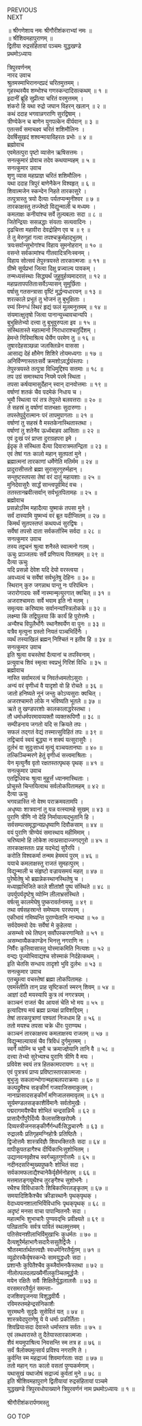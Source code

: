 PREVIOUS  
NEXT  
  
॥ श्रीगणेशाय नमः श्रीगौरीशंकराभ्यां नमः ॥  
॥ श्रीशिवमहापुराणम् ॥  
द्वितीया रुद्रसंहितायां पञ्चमः युद्धखण्डे  
प्रथमोऽध्यायः  
  
त्रिपुरवर्णनम्  
नारद उवाच  
श्रुतमस्माभिरानन्दप्रदं चरितमुत्तमम् ।  
गृहस्थस्यैव शम्भोश्च गणस्कन्दादिसत्कथम् ॥ १ ॥  
इदानीं ब्रूहि सुप्रीत्या चरितं वरमुत्तमम् ।  
शंकरो हि यथा रुद्रो जघान विहरन् खलान् ॥ २ ॥  
कथं ददाह भगवान्नगराणि सुरद्विषाम् ।  
त्रीण्येकेन च बाणेन युगपत्केन वीर्यवान् ॥ ३ ॥  
एतत्सर्वं समाचक्ष्व चरितं शशिमौलिनः ।  
देवर्षिसुखदं शश्वन्मायाविहरतः प्रभोः ॥ ४ ॥  
ब्रह्मोवाच  
एवमेतत्पुरा पृष्टो व्यासेन ऋषिसत्तमः ।  
सनत्कुमारं प्रोवाच तदेव कथयाम्यहम् ॥ ५ ॥  
सनत्कुमार उवाच  
शृणु व्यास महाप्राज्ञ चरितं शशिमौलिनः ।  
यथा ददाह त्रिपुरं बाणेनैकेन विश्वहृत् ॥ ६ ॥  
शिवात्मजेन स्कन्देन निहते तारकासुरे ।  
तत्पुत्रास्तु त्रयो दैत्याः पर्यतप्यन्मुनीश्वर ॥ ७ ॥  
तारकाक्षस्तु तज्जेष्ठो विद्युन्माली च मध्यमः ।  
कमलाक्षः कनीयांश्च सर्वे तुल्यबलाः सदा ॥ ८ ॥  
जितेन्द्रियाः ससन्नद्धाः संयताः सत्यवादिनः ।  
दृढचित्ता महावीरा देवद्रोहिण एव च ॥ ९ ॥  
ते तु मेरुगुहां गत्वा तपश्चक्रुर्महाद्‌भुतम् ।  
त्रयःसर्वान्सुभोगांश्च विहाय सुमनोहरान् ॥ १० ॥  
वसन्ते सर्वकामांश्च गीतवादित्रनिःस्वनम् ।  
विहाय सोत्सवं तेपुस्त्रयस्ते तारकात्मजाः ॥ ११ ॥  
ग्रीष्मे सूर्यप्रभां जित्वा दिक्षु प्रज्वाल्य पावकम् ।  
तन्मध्यसंस्थाः सिद्ध्यर्थं जुहुवुर्हव्यमादरात् ॥ १२ ॥  
महाप्रतापपतिताःसर्वेऽप्यासन् सुमूर्छिताः ।  
वर्षासु गतसन्त्रासा वृष्टिं मूर्द्धन्यधारयन् ॥ १३ ॥  
शरत्काले प्रभूतं तु भोजनं तु बुभुक्षिताः ।  
रम्यं स्निग्धं स्थिरं हृद्यं फलं मूलमनुत्तमम् ॥ १४ ॥  
संयमात्क्षुत्तृषो जित्वा पानान्युच्चावचान्यपि ।  
बुभुक्षितेभ्यो दत्त्वा तु बुभूवुरुपला इव ॥ १५ ॥  
संस्थितास्ते महात्मानो निराधाराश्चतुर्दिशम् ।  
हेमन्ते गिरिमाश्रित्य धैर्येण परमेण तु ॥ १६ ॥  
तुषारदेहसञ्छन्ना जलक्लिन्नेन वाससा ।  
आसाद्य देहं क्षौमेण शिशिरे तोयमध्यगाः ॥ १७ ॥  
अनिर्विण्णास्ततःसर्वे क्रमशोऽवर्द्धयंस्तपः ।  
तेपुस्त्रयस्ते तत्पुत्रा विधिमुद्दिश्य सत्तमाः ॥ १८ ॥  
तप उग्रं समास्थाय नियमे परमे स्थिता ।  
तपसा कर्षयामासुर्देहान् स्वान् दानवोत्तमाः ॥ १९ ॥  
वर्षाणां शतकं चैव पदमेकं निधाय च ।  
भूमौ स्थित्वा परं तत्र तेपुस्ते बलवत्तराः ॥ २० ॥  
ते सहस्रं तु वर्षाणां वातभक्षाः सुदारुणाः ।  
तपस्तेपुर्दुरात्मानः परं तापमुपागताः ॥ २१ ॥  
वर्षाणां तु सहस्रं वै मस्तकेनास्थितास्तथा ।  
वर्षाणां तु शतेनैव ऊर्ध्वबाहव आसिताः ॥ २२ ॥  
एवं दुःखं परं प्राप्ता दुराग्रहपरा इमे ।  
ईदृक् ते संस्थिता दैत्या दिवारात्रमतन्द्रिता ॥ २३ ॥  
एवं तेषां गतः कालो महान् सुतपतां मुने ।  
ब्रह्मात्मनां तारकाणां धर्मेणेति मतिर्मम ॥ २४ ॥  
प्रादुरासीत्ततो ब्रह्मा सुरासुरगुरुर्महान् ।  
सन्तुष्टस्तपसा तेषां वरं दातुं महायशाः ॥ २५ ॥  
मुनिदेवासुरैः सार्द्धं सान्त्वपूर्वमिदं वचः ।  
ततस्तानब्रवीत्सर्वान् सर्वभूतपितामहः ॥ २५ ॥  
ब्रह्मोवाच  
प्रसन्नोऽस्मि महादैत्या युष्माकं तपसा मुने ।  
सर्वं दास्यामि युष्मभ्यं वरं ब्रूत यदीप्सितम् ॥ २७ ॥  
किमर्थं सुतपस्तप्तं कथयध्वं सुरद्विषः ।  
सर्वेषां तपसो दाता सर्वकर्तास्मि सर्वदा ॥ २८ ॥  
सनत्कुमार उवाच  
तस्य तद्वचनं श्रुत्वा शनैस्ते स्वात्मनो गतम् ।  
ऊचुः प्राञ्जलयः सर्वे प्रणिपत्य पितामहम् ॥ २९ ॥  
दैत्या ऊचुः  
यदि प्रसन्नो देवेश यदि देयो वरस्त्वया ।  
अवध्यत्वं च सर्वेषां सर्वभूतेषु देहिनः ॥ ३० ॥  
स्थिरान् कुरु जगन्नाथ पान्तु नः परिपंथिनः ।  
जरारोगादयः सर्वे नास्मान्मृत्युरगात् क्वचित् ॥ ३१ ॥  
अजराश्चामराः सर्वे भवाम इति नो मतम् ।  
समृत्यवः करिष्यामः सर्वानन्यांस्त्रिलोकके ॥ ३२ ॥  
लक्ष्म्या किं तद्विपुलया किं कार्यं हि पुरोत्तमैः ।  
अन्यैश्च विपुलैर्भोगैः स्थानैश्वर्येण वा पुनः ॥ ३३ ॥  
यत्रैव मृत्युना ग्रस्तो नियतं पञ्चभिर्दिनैः ।  
व्यर्थं तस्याखिलं ब्रह्मन् निश्चितं न इतीव हि ॥ ३४ ॥  
सनत्कुमार उवाच  
इति श्रुत्वा वचस्तेषां दैत्यानां च तपस्विनाम् ।  
प्रत्युवाच शिवं स्मृत्वा स्वप्रभुं गिरिशं विधिः ॥ ३५ ॥  
ब्रह्मोवाच  
नास्ति सर्वामरत्वं च निवर्तध्वमतोऽसुराः ।  
अन्यं वरं वृणीध्वं वै यादृशो वो हि रोचते ॥ ३६ ॥  
जातो हनिष्यते नूनं जन्तुः कोऽप्यसुराः क्वचित् ।  
अजरश्चामरो लोके न भविष्यति भूतले ॥ ३७ ॥  
ऋते तु खण्डपरशोः कालकालाद्धरेस्तथा ।  
तौ धर्माधर्मपरमावव्यक्तौ व्यक्तरूपिणौ ॥ ३८ ॥  
सम्पीडनाय जगतो यदि स क्रियते तपः ।  
सफलं तद्‌गतं वेद्यं तस्मात्सुविहितं तपः ॥ ३९ ॥  
तद्विचार्य स्वयं बुद्ध्या न शक्यं यत्सुरासुरैः ।  
दुर्लभं वा सुदुःसाध्यं मृत्युं वञ्चयतानघाः ॥ ४० ॥  
तत्किञ्चिन्मरणे हेतुं वृणीध्वं सत्त्वमाश्रिताः ।  
येन मृत्युर्नैव वृतो रक्षतस्तत्पृथक् पृथक् ॥ ४१ ॥  
सनत्कुमार उवाच  
एतद्विधिवचः श्रुत्वा मुहूर्त्तं ध्यानमास्थिताः ।  
प्रोचुस्ते चिन्तयित्वाथ सर्वलोकपितामहम् ॥ ४२ ॥  
दैत्या ऊचुः  
भगवन्नास्ति नो वेश्म पराक्रमवतामपि ।  
अधृष्याः शात्रवानां तु यन्न वत्स्यामहे सुखम् ॥ ४३ ॥  
पुराणि त्रीणि नो देहि निर्मायात्यद्‌भुतानि हि ।  
सर्वसम्पत्समृद्धान्यप्रधृष्याणि दिवौकसाम् ॥ ४४ ॥  
वयं पुराणि त्रीण्येवं समास्थाय महीमिमाम् ।  
चरिष्यामो हि लोकेश त्वत्प्रसादाज्जगद्‌गुरो ॥ ४५ ॥  
तारकाक्षस्ततः प्राह यदभेद्यं सुरैरपि ।  
करोति विश्वकर्मा तन्मम हेममयं पुरम् ॥ ४६ ॥  
ययाचे कमलाक्षस्तु राजतं सुमहत्पुरम् ।  
विद्युन्माली च संहृष्टो वज्रायसमयं महत् ॥ ४७ ॥  
पुरेष्वेतेषु भो ब्रह्मन्नेकस्थानस्थितेषु च ।  
मध्याह्नाभिजिते काले शीतांशौ पुष्प संस्थिते ॥ ४८ ॥  
उपर्युपर्यदृष्टेषु व्योम्नि लीलाभ्रसंस्थिते ।  
वर्षत्सु कालमेघेषु पुष्करावर्तनामसु ॥ ४९ ॥  
तथा वर्षसहस्रान्ते समेष्यामः परस्परम् ।  
एकीभावं गमिष्यन्ति पुराण्येतानि नान्यथा ॥ ५० ॥  
सर्वदेवमयो देवः सर्वेषां मे कुहेलया ।  
असम्भवे रथे तिष्ठन् सर्वोपस्करणान्विते ॥ ५१ ॥  
असम्भाव्यैककाण्डेन भिनत्तु नगराणि नः ।  
निर्वैरः कृत्तिवासास्तु योस्माकमिति नित्यशः ॥ ५२ ॥  
वन्द्यः पूज्योभिवाद्यश्च सोस्माकं निर्दहेत्कथम् ।  
इति चेतसि सन्धाय तादृशो भुवि दुर्लभः ॥ ५३ ॥  
सनत्कुमार उवाच  
एतच्छ्रुत्वा वचस्तेषां ब्रह्मा लोकपितामहः ।  
एवमस्तीति तान् प्राह सृष्टिकर्ता स्मरन् शिवम् ॥ ५४ ॥  
आज्ञां ददौ मयस्यापि कुत्र त्वं नगरत्रयम् ।  
काञ्चनं राजतं चैव आयसं चेति भो मय ॥ ५५ ॥  
इत्यादिश्य मयं ब्रह्मा प्रत्यक्षं प्राविशद्दिवम् ।  
तेषां तारकपुत्राणां पश्यतां निजधाम हि ॥ ५६ ॥  
ततो मयश्च तपसा चक्रे धीरः पुराण्यथ ।  
काञ्चनं तारकाक्षस्य कमलाक्षस्य राजतम् ॥ ५७ ॥  
विद्युन्माल्यायसं चैव त्रिविधं दुर्गमुत्तमम् ।  
स्वर्गे व्योम्नि च भूमौ च क्रमाज्ज्ञेयानि तानि वै ॥ ५८ ॥  
दत्त्वा तेभ्यो सुरेभ्यश्च पुराणि त्रीणि वै मयः ।  
प्रविवेश स्वयं तत्र हितकामपरायणः ॥ ५९ ॥  
एवं पुत्रत्रयं प्राप्य प्रविष्टास्तारकात्मजाः ।  
बुभुजुः सकलान्भोगान्महाबलपराक्रमाः ॥ ६० ॥  
कल्पद्रुमैश्च सङ्‌कीर्णं गजवाजिसमाकुलम् ।  
नानाप्रासादसङ्‌कीर्णं मणिजालसमावृतम् ॥ ६१ ॥  
सूर्यमण्डलसङ्‌काशैर्विमानैः सर्वतोमुखैः ।  
पद्मरागमयैश्चैव शोभितं चन्द्रसन्निभैः ॥ ६२ ॥  
प्रासादैर्गोपुरैर्दिव्यैः कैलासशिखरोपमैः ।  
दिव्यस्त्रीजनसङ्‌कीर्णैर्गन्धर्वैःसिद्धचारणैः ॥ ६३ ॥  
रुद्रालयैः प्रतिगृहमग्निहोत्रैः प्रतिष्ठितैः ।  
द्विजोत्तमैः शास्त्रविज्ञैः शिवभक्तिरतैः सदा ॥ ६४ ॥  
वापीकूपतडागैश्च दीर्घिकाभिःसुशोभितम् ।  
उद्यानवनवृक्षैश्च स्वर्गच्युतगुणोत्तमैः ॥ ६५ ॥  
नदीनदसरिन्मुख्यपुष्करैः शोभितं सदा ।  
सर्वकामफलाद्यैश्चानेकैर्वृक्षैर्मनोहरम् ॥ ६६ ॥  
मत्तमातङ्‌गयूथैश्च तुरङ्‌गैश्च सुशोभनैः ।  
रथैश्च विविधाकारैः शिबिकाभिरलङ्‌कृतम् ॥ ६७ ॥  
समयादिशिकैश्चैव क्रीडास्थानैः पृथक्‌पृथक् ।  
वेदाध्ययनशालाभिर्विविधाभिः पृथक्‌पृथक् ॥ ६८ ॥  
अदृष्टं मनसा वाचा पापान्वितनरैः सदा ।  
महात्मभिः शुभाचारैः पुण्यवद्‌भिः प्रवीक्ष्यते ॥ ६९ ॥  
पतिव्रताभिः सर्वत्र पावितं स्थलमुत्तमम् ।  
पतिसेवनशीलाभिर्विमुखाभिः कुधर्मतः ॥ ७० ॥  
दैत्यशूरैर्महाभागैःसदारैःससुतैर्द्विजैः ।  
श्रौतस्मार्तार्थतत्त्वज्ञैः स्वधर्मनिरतैर्युतम् ॥ ७१ ॥  
व्यूढोरस्कैर्वृषस्कन्धैः सामयुद्धधरैः सदा ।  
प्रशान्तैः कुपितैश्चैव कुब्जैर्वामनकैस्तथा ॥ ७२ ॥  
नीलोत्पलदलप्रख्यैर्नीलकुञ्चितमूर्द्धजैः ।  
मयेन रक्षितैः सर्वैः शिक्षितैर्युद्धलालसैः ॥ ७३ ॥  
वरसमररतैर्युतं समन्ता-  
    दजशिवपूजनया विशुद्धवीर्यैः ।  
रविमरुतमहेन्द्रसंनिकाशैः  
    सुरमथनैः सुदृढैः सुसेवितं यत् ॥ ७४ ॥  
शास्त्रवेदपुराणेषु ये ये धर्माः प्रकीर्तिताः ।  
शिवप्रियाःसदा देवास्ते धर्मास्तत्र सर्वतः ॥ ७५ ॥  
एवं लब्धवरास्ते तु दैतेयास्तारकात्मजाः ।  
शैवं मयमुपाश्रित्य निवसन्ति स्म तत्र ह ॥ ७६ ॥  
सर्वं त्रैलोक्यमुत्सार्य प्रविश्य नगराणि ते ।  
कुर्वन्ति स्म महद्राज्यं शिवमार्गरताः सदा ॥ ७७ ॥  
ततो महान् गतः कालो वसतां पुण्यकर्मणाम् ।  
यथासुखं यथाजोषं सद्राज्यं कुर्वतां मुने ॥ ७८ ॥  
इति श्रीशिवमहापुराणे द्वितीयायां रुद्रसंहितायां पञ्चमे  
युद्धखण्डे त्रिपुरवधोपाख्याने त्रिपुरवर्णनं नाम प्रथमोऽध्यायः ॥ १ ॥  
  
  
श्रीगौरीशंकरार्पणमस्तु  
  
GO TOP
